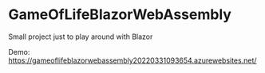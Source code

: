 # GameOfLifeBlazorWebAssembly
Small project just to play around with Blazor

Demo: https://gameoflifeblazorwebassembly20220331093654.azurewebsites.net/
